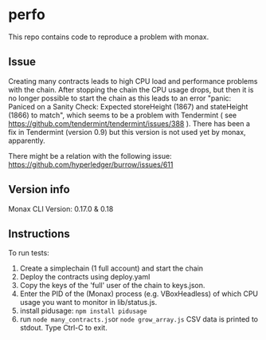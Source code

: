 # perfo

This repo contains code to reproduce a problem with monax. 

## Issue 
Creating many contracts leads to high CPU load and performance problems with the chain.
After stopping the chain the CPU usage drops, but then it is no longer possible to start the chain as this leads to an error "panic: 
Paniced on a Sanity Check: Expected storeHeight (1867) and stateHeight (1866) to match", which seems to be a problem with Tendermint ( see 
https://github.com/tendermint/tendermint/issues/388 ). There has been a fix in Tendermint (version 0.9) but this version is not used yet 
by monax, apparently.

There might be a relation with the following issue: https://github.com/hyperledger/burrow/issues/611

## Version info
Monax CLI Version: 0.17.0 & 0.18

## Instructions
To run tests:

1. Create a simplechain (1 full account) and start the chain
2. Deploy the contracts using deploy.yaml
2. Copy the keys of the 'full' user of the chain to keys.json.
3. Enter the PID of the (Monax) process (e.g. VBoxHeadless) of which CPU usage you want to monitor in lib/status.js.
4. install pidusage: `npm install pidusage`
4. run `node many_contracts.js`or `node grow_array.js`
   CSV data is printed to stdout. Type Ctrl-C to exit.

